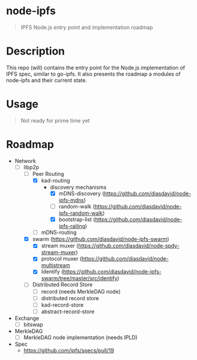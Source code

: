 node-ipfs
=========

> IPFS Node.js entry point and implementation roadmap

# Description

This repo (will) contains the entry point for the Node.js implementation of IPFS spec, similar to go-ipfs. It also presents the roadmap a modules of node-ipfs and their current state.


# Usage

> Not ready for prime time yet

# Roadmap

- Network
  - [ ] libp2p
    - [ ] Peer Routing
      - [x] kad-routing
        - discovery mechanisms
          - [x] mDNS-discovery (https://github.com/diasdavid/node-ipfs-mdns)
          - [ ] random-walk (https://github.com/diasdavid/node-ipfs-random-walk)
          - [x] bootstrap-list (https://github.com/diasdavid/node-ipfs-railing)
      - [ ] mDNS-routing
    - [x] swarm (https://github.com/diasdavid/node-ipfs-swarm)
      - [x] stream muxer (https://github.com/diasdavid/node-spdy-stream-muxer)
      - [x] protocol muxer (https://github.com/diasdavid/node-multistream
      - [x] Identify (https://github.com/diasdavid/node-ipfs-swarm/tree/master/src/identify)
    - [ ] Distributed Record Store
      - [ ] record (needs MerkleDAG node)
      - [ ] distributed record store
      - [ ] kad-record-store
      - [ ] abstract-record-store
- Exchange
  - [ ] bitswap
- MerkleDAG
  - [ ] MerkleDAG node implementation (needs IPLD)
- Spec 
  - https://github.com/ipfs/specs/pull/19
